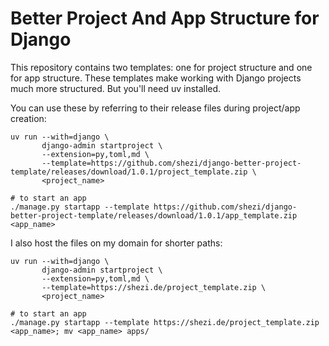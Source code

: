 # Better Project And App Structure for Django

This repository contains two templates: one for project structure and one for app structure. These templates make
working with Django projects much more structured. But you'll need uv installed.

You can use these by referring to their release files during project/app creation:

    uv run --with=django \
           django-admin startproject \
           --extension=py,toml,md \
           --template=https://github.com/shezi/django-better-project-template/releases/download/1.0.1/project_template.zip \
           <project_name>

    # to start an app
    ./manage.py startapp --template https://github.com/shezi/django-better-project-template/releases/download/1.0.1/app_template.zip <app_name>

I also host the files on my domain for shorter paths:

    uv run --with=django \
           django-admin startproject \
           --extension=py,toml,md \
           --template=https://shezi.de/project_template.zip \
           <project_name>

    # to start an app
    ./manage.py startapp --template https://shezi.de/project_template.zip <app_name>; mv <app_name> apps/
